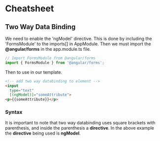 # Cheatsheet

## Two Way Data Binding

We need to enable the 'ngModel' directive. This is done by including the 'FormsModule' to the imports[] in AppModule. Then we must import the __@angular/forms__ in the app.module.ts file.

```TypeScript
// Import FormsModule from @angular/forms
import { FormsModule } from '@angular/forms';
```

Then to use in our template.

```html
<!-- add two way databinding to element -->
<input
  type="text"
  [(ngModel)]="someAttribute">
<p>{{someAttribute}}</p>
```

### Syntax

It is important to note that two way databinding uses square brackets with parenthesis, and inside the parenthesis a __directive__. In the above example the __directive__ being used is __ngModel__.